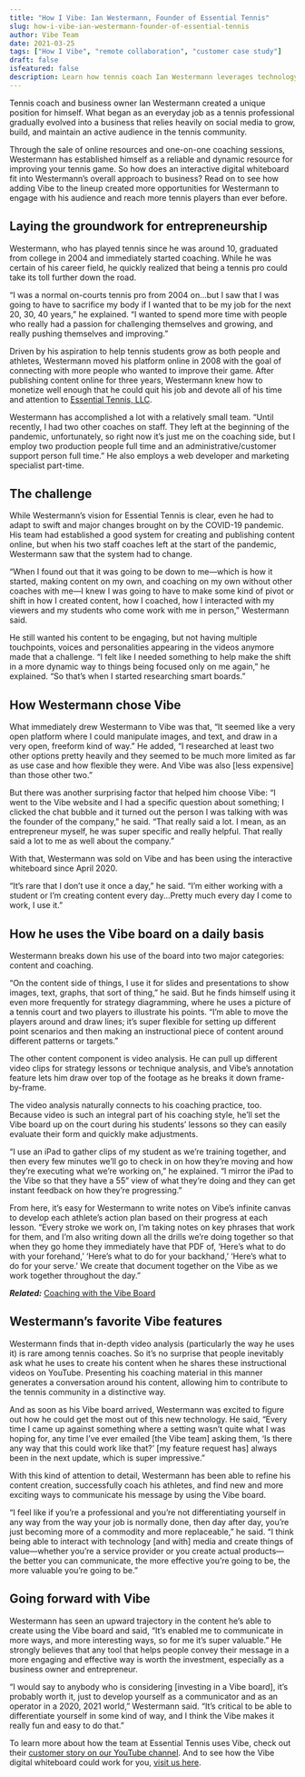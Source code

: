 ```yaml
---
title: "How I Vibe: Ian Westermann, Founder of Essential Tennis"
slug: how-i-vibe-ian-westermann-founder-of-essential-tennis
author: Vibe Team
date: 2021-03-25
tags: ["How I Vibe", "remote collaboration", "customer case study"]
draft: false
isfeatured: false
description: Learn how tennis coach Ian Westermann leverages technology to connect with the tennis community and help his players improve on the court.
---
```




Tennis coach and business owner Ian Westermann created a unique position for himself. What began as an everyday job as a tennis professional gradually evolved into a business that relies heavily on social media to grow, build, and maintain an active audience in the tennis community.

Through the sale of online resources and one-on-one coaching sessions, Westermann has established himself as a reliable and dynamic resource for improving your tennis game. So how does an interactive digital whiteboard fit into Westermann’s overall approach to business? Read on to see how adding Vibe to the lineup created more opportunities for Westermann to engage with his audience and reach more tennis players than ever before.

## Laying the groundwork for entrepreneurship

Westermann, who has played tennis since he was around 10, graduated from college in 2004 and immediately started coaching. While he was certain of his career field, he quickly realized that being a tennis pro could take its toll further down the road.

“I was a normal on-courts tennis pro from 2004 on...but I saw that I was going to have to sacrifice my body if I wanted that to be my job for the next 20, 30, 40 years,” he explained. “I wanted to spend more time with people who really had a passion for challenging themselves and growing, and really pushing themselves and improving.” 

Driven by his aspiration to help tennis students grow as both people and athletes, Westermann moved his platform online in 2008 with the goal of connecting with more people who wanted to improve their game. After publishing content online for three years, Westermann knew how to monetize well enough that he could quit his job and devote all of his time and attention to [Essential Tennis, LLC](https://www.essentialtennis.com/).
 
Westermann has accomplished a lot with a relatively small team. “Until recently, I had two other coaches on staff. They left at the beginning of the pandemic, unfortunately, so right now it’s just me on the coaching side, but I employ two production people full time and an administrative/customer support person full time.” He also employs a web developer and marketing specialist part-time.

## The challenge

While Westermann’s vision for Essential Tennis is clear, even he had to adapt to swift and major changes brought on by the COVID-19 pandemic. His team had established a good system for creating and publishing content online, but when his two staff coaches left at the start of the pandemic, Westermann saw that the system had to change. 
 
“When I found out that it was going to be down to me—which is how it started, making content on my own, and coaching on my own without other coaches with me—I knew I was going to have to make some kind of pivot or shift in how I created content, how I coached, how I interacted with my viewers and my students who come work with me in person,” Westermann said.

He still wanted his content to be engaging, but not having multiple touchpoints, voices and personalities appearing in the videos anymore made that a challenge. “I felt like I needed something to help make the shift in a more dynamic way to things being focused only on me again,” he explained. “So that’s when I started researching smart boards.”
 

## How Westermann chose Vibe

What immediately drew Westermann to Vibe was that, “It seemed like a very open platform where I could manipulate images, and text, and draw in a very open, freeform kind of way.” He added, “I researched at least two other options pretty heavily and they seemed to be much more limited as far as use case and how flexible they were. And Vibe was also [less expensive] than those other two.”

But there was another surprising factor that helped him choose Vibe: “I went to the Vibe website and I had a specific question about something; I clicked the chat bubble and it turned out the person I was talking with was the founder of the company,” he said. “That really said a lot. I mean, as an entrepreneur myself, he was super specific and really helpful. That really said a lot to me as well about the company.”

With that, Westermann was sold on Vibe and has been using the interactive whiteboard since April 2020.

“It’s rare that I don’t use it once a day,” he said. “I’m either working with a student or I’m creating content every day...Pretty much every day I come to work, I use it.”

## How he uses the Vibe board on a daily basis

Westermann breaks down his use of the board into two major categories: content and coaching.
 
“On the content side of things, I use it for slides and presentations to show images, text, graphs, that sort of thing,” he said. But he finds himself using it even more frequently for strategy diagramming, where he uses a picture of a tennis court and two players to illustrate his points. “I’m able to move the players around and draw lines; it’s super flexible for setting up different point scenarios and then making an instructional piece of content around different patterns or targets.”

The other content component is video analysis. He can pull up different video clips for strategy lessons or technique analysis, and Vibe’s annotation feature lets him draw over top of the footage as he breaks it down frame-by-frame.

The video analysis naturally connects to his coaching practice, too. Because video is such an integral part of his coaching style, he’ll set the Vibe board up on the court during his students’ lessons so they can easily evaluate their form and quickly make adjustments.

“I use an iPad to gather clips of my student as we’re training together, and then every few minutes we’ll go to check in on how they’re moving and how they’re executing what we’re working on,” he explained. “I mirror the iPad to the Vibe so that they have a 55” view of what they’re doing and they can get instant feedback on how they’re progressing.”

From here, it’s easy for Westermann to write notes on Vibe’s infinite canvas to develop each athlete’s action plan based on their progress at each lesson. “Every stroke we work on, I’m taking notes on key phrases that work for them, and I’m also writing down all the drills we’re doing together so that when they go home they immediately have that PDF of, ‘Here’s what to do with your forehand,’ ‘Here’s what to do for your backhand,’ ‘Here’s what to do for your serve.’ We create that document together on the Vibe as we work together throughout the day.”

***Related:*** [Coaching with the Vibe Board](https://vibe.us/blog/coaching-with-the-vibe-board/)

## Westermann’s favorite Vibe features

Westermann finds that in-depth video analysis (particularly the way he uses it) is rare among tennis coaches. So it’s no surprise that people inevitably ask what he uses to create his content when he shares these instructional videos on YouTube. Presenting his coaching material in this manner generates a conversation around his content, allowing him to contribute to the tennis community in a distinctive way.

And as soon as his Vibe board arrived, Westermann was excited to figure out how he could get the most out of this new technology. He said, “Every time I came up against something where a setting wasn’t quite what I was hoping for, any time I’ve ever emailed [the Vibe team] asking them, ‘Is there any way that this could work like that?’ [my feature request has] always been in the next update, which is super impressive.”

With this kind of attention to detail, Westermann has been able to refine his content creation, successfully coach his athletes, and find new and more exciting ways to communicate his message by using the Vibe board.

“I feel like if you’re a professional and you’re not differentiating yourself in any way from the way your job is normally done, then day after day, you’re just becoming more of a commodity and more replaceable,” he said. “I think being able to interact with technology [and with] media and create things of value—whether you’re a service provider or you create actual products—the better you can communicate, the more effective you’re going to be, the more valuable you’re going to be.”

## Going forward with Vibe

Westermann has seen an upward trajectory in the content he’s able to create using the Vibe board and said, “It’s enabled me to communicate in more ways, and more interesting ways, so for me it’s super valuable.” He strongly believes that any tool that helps people convey their message in a more engaging and effective way is worth the investment, especially as a business owner and entrepreneur.

“I would say to anybody who is considering [investing in a Vibe board], it’s probably worth it, just to develop yourself as a communicator and as an operator in a 2020, 2021 world,” Westermann said. “It’s critical to be able to differentiate yourself in some kind of way, and I think the Vibe makes it really fun and easy to do that.”

To learn more about how the team at Essential Tennis uses Vibe, check out their [customer story on our YouTube channel](https://www.youtube.com/watch?v=OXzhLPXXj14). And to see how the Vibe digital whiteboard could work for you, [visit us here](https://vibe.us/hardware/).
